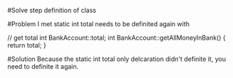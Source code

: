 #Solve step
definition of class

#Problem I met
static int total needs to be definited again with

// get total
int BankAccount::total;
int BankAccount::getAllMoneyInBank() { return total; }

#Solution
Because the static int total only delcaration
didn't definite it, you need to definite it again.